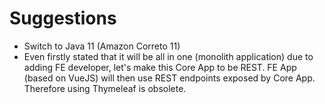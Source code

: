 # Suggestions

- Switch to Java 11 (Amazon Correto 11)
- Even firstly stated that it will be all in one (monolith application)
due to adding FE developer, let's make this Core App to be REST.
FE App (based on VueJS) will then use REST endpoints exposed by Core App.
Therefore using Thymeleaf is obsolete.
